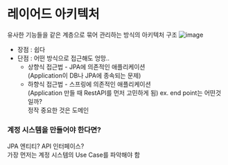 # 레이어드 아키텍처
유사한 기능들을 같은 계층으로 묶어 관리하는 방식의 아키텍처 구조
![image](https://github.com/hyeyoungs/TDP/assets/29566893/9e95e52c-3d18-4b63-b57a-c0886e8a582c)

- 장점 : 쉽다
- 단점 : 어떤 방식으로 접근해도 엉망..
  - 상향식 접근법 - JPA에 의존적인 애플리케이션 <br>(Application이 DB나 JPA에 종속되는 문제)
  - 하향식 접근법 - 스프링에 의존적인 애플리케이션 <br>(Application 만들 때 RestAPI를 먼저 고민하게 됨) ex. end point는 어떤것일까?<br>정작 중요한 것은 도메인
  
### 계정 시스템을 만들어야 한다면?
JPA 엔티티? API 인터페이스?<br>
가장 먼저는 계정 시스템의 Use Case를 파악해야 함
